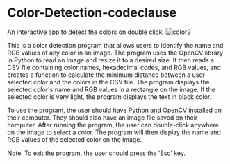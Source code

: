# Color-Detection-codeclause
An interactive app to detect the colors on double click.
![color2](https://user-images.githubusercontent.com/108170869/231940285-e8bc122c-5cce-4deb-b72e-04df6c43e433.jpg)

This is a color detection program that allows users to identify the name and RGB values of any color in an image. The program uses the OpenCV library in Python to read an image and resize it to a desired size. It then reads a CSV file containing color names, hexadecimal codes, and RGB values, and creates a function to calculate the minimum distance between a user-selected color and the colors in the CSV file. The program displays the selected color's name and RGB values in a rectangle on the image. If the selected color is very light, the program displays the text in black color.

To use the program, the user should have Python and OpenCV installed on their computer. They should also have an image file saved on their computer. After running the program, the user can double-click anywhere on the image to select a color. The program will then display the name and RGB values of the selected color on the image.

Note: To exit the program, the user should press the 'Esc' key.

